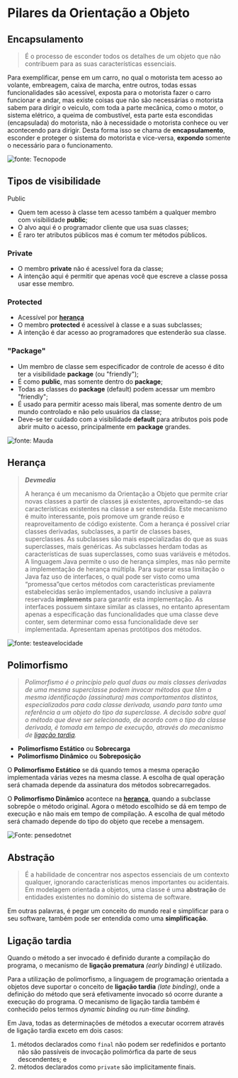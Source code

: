 # Pilares da Orientação a Objeto

## Encapsulamento

> É o processo de esconder todos os detalhes de um objeto que não contribuem para as suas características essenciais.

Para exemplificar, pense em um carro, no qual o motorista tem acesso ao volante, embreagem, caixa de marcha, entre outros, todas essas funcionalidades são acessível, exposta para o motorista fazer o carro funcionar e andar, mas existe coisas que não são necessárias o motorista sabem para dirigir o veiculo, com toda a parte mecânica, como o motor, o sistema elétrico, a queima de combustível, esta parte esta escondidas (encapsulada) do motorista, não à necessidade o motorista conhece ou ver acontecendo para dirigir. Desta forma isso se chama de **encapsulamento**, esconder e proteger o sistema do motorista e vice-versa, **expondo** somente o necessário para o funcionamento.

<img src="https://2.bp.blogspot.com/-01oyUkStQYg/Wmel1eUo2oI/AAAAAAAAA5g/Ny9yX7irulIVxAYXv5ZyAeUq5IKC42EWQCEwYBhgL/s320/acessibilidade-0.png" alt="fonte: Tecnopode" style="zoom:100%; align: center;" />

## Tipos de visibilidade

Public

+ Quem tem acesso à classe tem acesso também a qualquer membro com visibilidade **public**;
+ O alvo aqui é o programador cliente que usa suas classes;
+ É raro ter atributos públicos mas é comum ter métodos públicos.

### Private

+ O membro **private** não é acessível fora da classe;
+ A intenção aqui é permitir que apenas você que escreve a classe possa usar esse membro.

### Protected

+ Acessível por **[herança](#herança)**
+ O membro **protected** é acessível à classe e a suas subclasses;
+ A intenção é dar acesso ao programadores que estenderão sua classe.

### "Package"

+ Um membro de classe sem especificador de controle de acesso é dito ter a visibilidade **package** (ou "friendly");
+ É como **public**, mas somente dentro do **package**;
+ Todas as classes do **package** (default) podem acessar um membro "friendly";
+ É usado para permitir acesso mais liberal, mas somente dentro de um mundo controlado e não pelo usuários da classe;
+ Deve-se ter cuidado com a visibilidade **default** para atributos pois pode abrir muito o acesso, principalmente em **package** grandes.

<img src="https://lh3.googleusercontent.com/gspCYElnrB3pnTgduNtUzMccPVzvEVYSQfAgph7CfUw8bMYh1FUFdr9v5F5X4zvUA5g4MSAMPTAV1KZNnDaIeTWTufiEI1GkTvg8OAV2sRKj4l7VlZM11rcIu62IhS3r6d7RMg" alt="fonte: Mauda" style="align: center;" />

## Herança ##

> ***Devmedia***
>
> A herança é um mecanismo da Orientação a Objeto que permite criar novas classes a partir de classes já existentes, aproveitando-se das características existentes na classe a ser estendida. Este mecanismo é muito interessante, pois promove um grande reúso e reaproveitamento de código existente. Com a herança é possível criar classes derivadas, subclasses, a partir de classes bases, superclasses. As subclasses são mais especializadas do que as suas superclasses, mais genéricas. As subclasses herdam todas as características de suas superclasses, como suas variáveis e métodos. A linguagem Java permite o uso de herança simples, mas não permite a implementação de herança múltipla. Para superar essa limitação o Java faz uso de interfaces, o qual pode ser visto como uma “promessa”que certos métodos com características previamente estabelecidas serão implementados, usando inclusive a palavra reservada **implements** para garantir esta implementação. As interfaces possuem sintaxe similar as classes, no entanto apresentam apenas a especificação das funcionalidades que uma classe deve conter, sem determinar como essa funcionalidade deve ser implementada. Apresentam apenas protótipos dos métodos.

<img src="https://www.testeavelocidade.com.br/wp-content/uploads/2020/06/h1-1.jpg" alt="fonte: testeavelocidade" style="align: center;" />

## Polimorfismo

> *Polimorfismo é o princípio pelo qual duas ou mais classes derivadas de uma mesma superclasse podem invocar métodos que têm a mesma identificação (assinatura) mas comportamentos distintos, especializados para cada classe derivada, usando para tanto uma referência a um objeto do tipo da superclasse. A decisão sobre qual o método que deve ser selecionado, de acordo com o tipo da classe derivada, é tomada em tempo de execução, através do mecanismo de [ligação tardia](#ligação-tardia).*

- **Polimorfismo Estático** ou **Sobrecarga**
- **Polimorfismo Dinâmico** ou **Sobreposição**

O **Polimorfismo Estático** se dá quando temos a mesma operação implementada várias vezes na mesma classe. A escolha de qual operação será chamada depende da assinatura dos métodos sobrecarregados.

O **Polimorfismo Dinâmico** acontece na **[herança](#herança)**, quando a subclasse sobrepõe o método original. Agora o método escolhido se dá em tempo de execução e não mais em tempo de compilação. A escolha de qual método será chamado depende do tipo do objeto que recebe a mensagem.

<img src="https://lh3.googleusercontent.com/proxy/B0N5dKOI22aKGgAvyXeUGtlH4LI9X02qrTLwpNaDchzlBJrhDxB__HgmBQhPKndzgdVZSqW9gu_-6mdWIqztN5QuxLT-bNRIbLXCj7pnV3b0S_xxR0bwkgNqJEUYgLo7XbUtBURD7tLVcPMA7mawLXgM3Vo5nIkZ5xZ1f2M2xsDGNsE-xvrXF-X9HavVtfbXMV1Y0O-d8R4i7rHtKj0" alt="Fonte: pensedotnet" style="align: center;" />

## Abstração

> É a habilidade de concentrar nos aspectos essenciais de um contexto qualquer, ignorando características menos importantes ou acidentais. Em modelagem orientada a objetos, uma classe é uma **abstração** de entidades existentes no domínio do sistema de software.

Em outras palavras, é pegar um conceito do mundo real e simplificar para o seu software, também pode ser entendida como uma **simplificação**.

## Ligação tardia

Quando o método a ser invocado é definido durante a compilação do programa, o mecanismo de **ligação prematura** *(early binding)* é utilizado.

Para a utilização de polimorfismo, a linguagem de programação orientada a objetos deve suportar o conceito de **ligação tardia** *(late binding)*, onde a definição do método que será efetivamente invocado só ocorre durante a execução do programa. O mecanismo de ligação tardia também é conhecido pelos termos *dynamic binding* ou *run-time binding*.

Em Java, todas as determinações de métodos a executar ocorrem através de ligação tardia exceto em dois casos:

1. métodos declarados como `final` não podem ser redefinidos e portanto não são passíveis de invocação polimórfica da parte de seus descendentes; e
2. métodos declarados como `private` são implicitamente finais.


